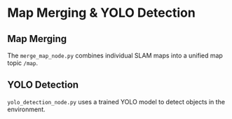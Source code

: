 # Map Merging & YOLO Detection

## Map Merging
The `merge_map_node.py` combines individual SLAM maps into a unified map topic `/map`.

## YOLO Detection
`yolo_detection_node.py` uses a trained YOLO model to detect objects in the environment.

